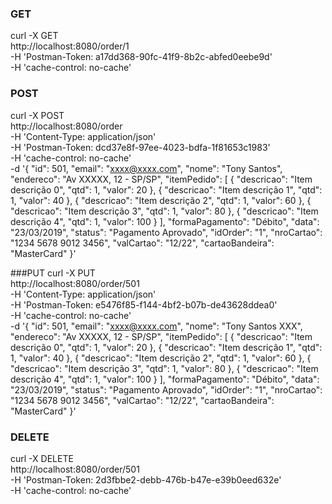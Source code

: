 ### GET
curl -X GET \
  http://localhost:8080/order/1 \
  -H 'Postman-Token: a17dd368-90fc-41f9-8b2c-abfed0eebe9d' \
  -H 'cache-control: no-cache'
  
### POST
curl -X POST \
  http://localhost:8080/order \
  -H 'Content-Type: application/json' \
  -H 'Postman-Token: dcd37e8f-97ee-4023-bdfa-1f81653c1983' \
  -H 'cache-control: no-cache' \
  -d '{
    "id": 501,
    "email": "xxxx@xxxx.com",
    "nome": "Tony Santos",
    "endereco": "Av XXXXX, 12 - SP/SP",
    "itemPedido": [
        {
            "descricao": "Item descrição 0",
            "qtd": 1,
            "valor": 20
        },
        {
            "descricao": "Item descrição 1",
            "qtd": 1,
            "valor": 40
        },
        {
            "descricao": "Item descrição 2",
            "qtd": 1,
            "valor": 60
        },
        {
            "descricao": "Item descrição 3",
            "qtd": 1,
            "valor": 80
        },
        {
            "descricao": "Item descrição 4",
            "qtd": 1,
            "valor": 100
        }
    ],
    "formaPagamento": "Débito",
    "data": "23/03/2019",
    "status": "Pagamento Aprovado",
    "idOrder": "1",
    "nroCartao": "1234 5678 9012 3456",
    "valCartao": "12/22",
    "cartaoBandeira": "MasterCard"
}'

###PUT
curl -X PUT \
  http://localhost:8080/order/501 \
  -H 'Content-Type: application/json' \
  -H 'Postman-Token: e5476f85-f144-4bf2-b07b-de43628ddea0' \
  -H 'cache-control: no-cache' \
  -d '{
    "id": 501,
    "email": "xxxx@xxxx.com",
    "nome": "Tony Santos XXX",
    "endereco": "Av XXXXX, 12 - SP/SP",
    "itemPedido": [
        {
            "descricao": "Item descrição 0",
            "qtd": 1,
            "valor": 20
        },
        {
            "descricao": "Item descrição 1",
            "qtd": 1,
            "valor": 40
        },
        {
            "descricao": "Item descrição 2",
            "qtd": 1,
            "valor": 60
        },
        {
            "descricao": "Item descrição 3",
            "qtd": 1,
            "valor": 80
        },
        {
            "descricao": "Item descrição 4",
            "qtd": 1,
            "valor": 100
        }
    ],
    "formaPagamento": "Débito",
    "data": "23/03/2019",
    "status": "Pagamento Aprovado",
    "idOrder": "1",
    "nroCartao": "1234 5678 9012 3456",
    "valCartao": "12/22",
    "cartaoBandeira": "MasterCard"
}'

### DELETE
curl -X DELETE \
  http://localhost:8080/order/501 \
  -H 'Postman-Token: 2d3fbbe2-debb-476b-b47e-e39b0eed632e' \
  -H 'cache-control: no-cache'